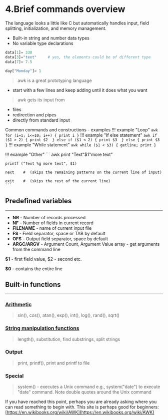# 4.Brief commands overview    
                               
The language looks a little like C but automatically handles input, field splitting, initialization, and memory management.

* Built-in string and number data types
* No variable type declarations
                               
``` awk                         
data[1]= 330                   
data[3]="text"     # yes, the elements could be of different type
data[7]= 7.5                   
                               
day["Monday"]= 1               
```
                           
> awk is a great prototyping language

* start with a few lines and keep adding until it does what you want 

> awk gets its input from

* files                        
* redirection and pipes        
* directly from standard input 
 
Common commands and constructions - examples
!!! example "Loop"
    ``` awk
    for (i=1; i<=10; i++) {
      print i
    }
    ```
!!! example "If else statement"
    ``` awk
    if ($1 > 2) {
      print $2 
    } else if ($1 < 2) {
      print $3 
    } else {
      print $3 
    }
    ```
!!! example "While statement"
    ``` awk
    while ($1 < $3) {
      getline; print
    }
    ```

!!! example "Other"
    ``` awk
    print "Text"$1"more text"
    
    printf ("Text %g more text", $1)
    
    next    #  (skips the remaining patterns on the current line of input)
    
    exit    #  (skips the rest of the current line)
    ```

## Predefined variables
<hr />

* **NR** - Number of records processed
* **NF** - Number of fields in current record
* **FILENAME** - name of current input file
* **FS** - Field separator, space or TAB by default
* **OFS** - Output field separator, space by default
* **ARGC/ARGV** - Argument Count, Argument Value array - get arguments from the command line

**$1** - first field value, $2 - second etc. 
 
**$0** - contains the entire line

## Built-in functions
<hr />

### [Arithmetic](http://www.gnu.org/software/gawk/manual/html_node/Arithmetic-Ops.html)

> sin(), cos(), atan(), exp(), int(), log(), rand(), sqrt()

### [String manipulation functions](http://www.gnu.org/software/gawk/manual/html_node/Arithmetic-Ops.html)

> length(), substitution, find substrings, split strings

### Output

> print, printf(), print and printf to file

### Special

> system() - executes a Unix command e.g., system("date") to execute "date" command. Note double quotes around the Unix command


If you have reached this point, perhaps you are already asking where you can read something to begin with.
This site is perhaps good for beginners: [https://en.wikibooks.org/wiki/AWK](https://en.wikibooks.org/wiki/AWK)

